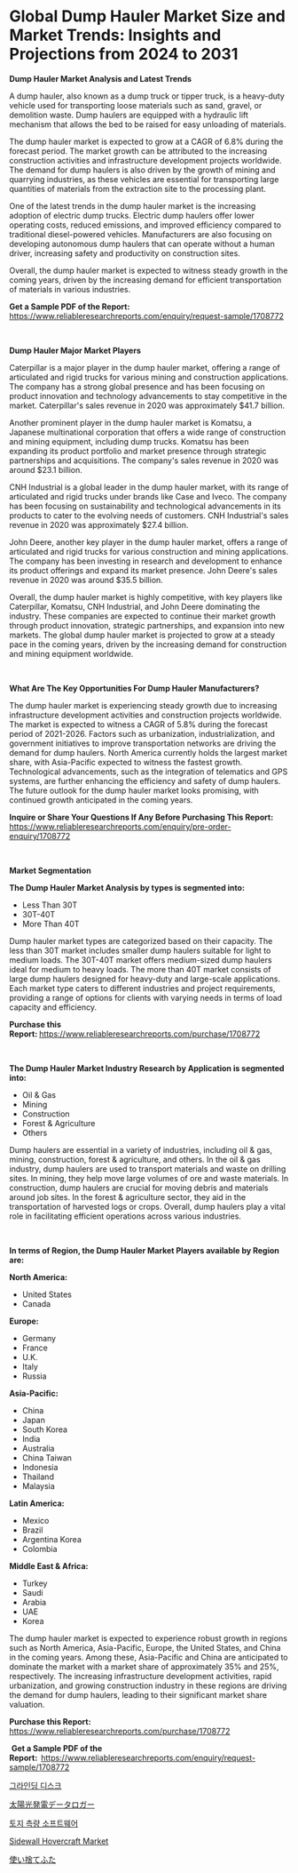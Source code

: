 <p><h1>Global Dump Hauler Market Size and Market Trends: Insights and Projections from 2024 to 2031</h1></p><p><strong>Dump Hauler Market Analysis and Latest Trends</strong></p>
<p><p>A dump hauler, also known as a dump truck or tipper truck, is a heavy-duty vehicle used for transporting loose materials such as sand, gravel, or demolition waste. Dump haulers are equipped with a hydraulic lift mechanism that allows the bed to be raised for easy unloading of materials.</p><p>The dump hauler market is expected to grow at a CAGR of 6.8% during the forecast period. The market growth can be attributed to the increasing construction activities and infrastructure development projects worldwide. The demand for dump haulers is also driven by the growth of mining and quarrying industries, as these vehicles are essential for transporting large quantities of materials from the extraction site to the processing plant.</p><p>One of the latest trends in the dump hauler market is the increasing adoption of electric dump trucks. Electric dump haulers offer lower operating costs, reduced emissions, and improved efficiency compared to traditional diesel-powered vehicles. Manufacturers are also focusing on developing autonomous dump haulers that can operate without a human driver, increasing safety and productivity on construction sites.</p><p>Overall, the dump hauler market is expected to witness steady growth in the coming years, driven by the increasing demand for efficient transportation of materials in various industries.</p></p>
<p><strong>Get a Sample PDF of the Report:&nbsp;</strong> <a href="https://www.reliableresearchreports.com/enquiry/request-sample/1708772">https://www.reliableresearchreports.com/enquiry/request-sample/1708772</a></p>
<p>&nbsp;</p>
<p><strong>Dump Hauler Major Market Players</strong></p>
<p><p>Caterpillar is a major player in the dump hauler market, offering a range of articulated and rigid trucks for various mining and construction applications. The company has a strong global presence and has been focusing on product innovation and technology advancements to stay competitive in the market. Caterpillar's sales revenue in 2020 was approximately $41.7 billion.</p><p>Another prominent player in the dump hauler market is Komatsu, a Japanese multinational corporation that offers a wide range of construction and mining equipment, including dump trucks. Komatsu has been expanding its product portfolio and market presence through strategic partnerships and acquisitions. The company's sales revenue in 2020 was around $23.1 billion.</p><p>CNH Industrial is a global leader in the dump hauler market, with its range of articulated and rigid trucks under brands like Case and Iveco. The company has been focusing on sustainability and technological advancements in its products to cater to the evolving needs of customers. CNH Industrial's sales revenue in 2020 was approximately $27.4 billion.</p><p>John Deere, another key player in the dump hauler market, offers a range of articulated and rigid trucks for various construction and mining applications. The company has been investing in research and development to enhance its product offerings and expand its market presence. John Deere's sales revenue in 2020 was around $35.5 billion.</p><p>Overall, the dump hauler market is highly competitive, with key players like Caterpillar, Komatsu, CNH Industrial, and John Deere dominating the industry. These companies are expected to continue their market growth through product innovation, strategic partnerships, and expansion into new markets. The global dump hauler market is projected to grow at a steady pace in the coming years, driven by the increasing demand for construction and mining equipment worldwide.</p></p>
<p>&nbsp;</p>
<p><strong>What Are The Key Opportunities For Dump Hauler Manufacturers?</strong></p>
<p><p>The dump hauler market is experiencing steady growth due to increasing infrastructure development activities and construction projects worldwide. The market is expected to witness a CAGR of 5.8% during the forecast period of 2021-2026. Factors such as urbanization, industrialization, and government initiatives to improve transportation networks are driving the demand for dump haulers. North America currently holds the largest market share, with Asia-Pacific expected to witness the fastest growth. Technological advancements, such as the integration of telematics and GPS systems, are further enhancing the efficiency and safety of dump haulers. The future outlook for the dump hauler market looks promising, with continued growth anticipated in the coming years.</p></p>
<p><strong>Inquire or Share Your Questions If Any Before Purchasing This Report:</strong> <a href="https://www.reliableresearchreports.com/enquiry/pre-order-enquiry/1708772">https://www.reliableresearchreports.com/enquiry/pre-order-enquiry/1708772</a></p>
<p>&nbsp;</p>
<p><strong>Market Segmentation</strong></p>
<p><strong>The Dump Hauler Market Analysis by types is segmented into:</strong></p>
<p><ul><li>Less Than 30T</li><li>30T-40T</li><li>More Than 40T</li></ul></p>
<p><p>Dump hauler market types are categorized based on their capacity. The less than 30T market includes smaller dump haulers suitable for light to medium loads. The 30T-40T market offers medium-sized dump haulers ideal for medium to heavy loads. The more than 40T market consists of large dump haulers designed for heavy-duty and large-scale applications. Each market type caters to different industries and project requirements, providing a range of options for clients with varying needs in terms of load capacity and efficiency.</p></p>
<p><strong>Purchase this Report:&nbsp;</strong><a href="https://www.reliableresearchreports.com/purchase/1708772">https://www.reliableresearchreports.com/purchase/1708772</a></p>
<p>&nbsp;</p>
<p><strong>The Dump Hauler Market Industry Research by Application is segmented into:</strong></p>
<p><ul><li>Oil & Gas</li><li>Mining</li><li>Construction</li><li>Forest & Agriculture</li><li>Others</li></ul></p>
<p><p>Dump haulers are essential in a variety of industries, including oil & gas, mining, construction, forest & agriculture, and others. In the oil & gas industry, dump haulers are used to transport materials and waste on drilling sites. In mining, they help move large volumes of ore and waste materials. In construction, dump haulers are crucial for moving debris and materials around job sites. In the forest & agriculture sector, they aid in the transportation of harvested logs or crops. Overall, dump haulers play a vital role in facilitating efficient operations across various industries.</p></p>
<p>&nbsp;</p>
<p><strong>In terms of Region, the Dump Hauler Market Players available by Region are:</strong></p>
<p>
    <p> <strong> North America: </strong>
        <ul>
            <li>United States</li>
            <li>Canada</li>
        </ul>
        </p> 
    <p> <strong> Europe: </strong>
        <ul>
            <li>Germany</li>
            <li>France</li>
            <li>U.K.</li>
            <li>Italy</li>
            <li>Russia</li>
        </ul>
        </p> 
    <p> <strong> Asia-Pacific: </strong>
        <ul>
            <li>China</li>
            <li>Japan</li>
            <li>South Korea</li>
            <li>India</li>
            <li>Australia</li>
            <li>China Taiwan</li>
            <li>Indonesia</li>
            <li>Thailand</li>
            <li>Malaysia</li>
        </ul>
        </p> 
    <p> <strong> Latin America: </strong>
        <ul>
            <li>Mexico</li>
            <li>Brazil</li>
            <li>Argentina Korea</li>
            <li>Colombia</li>
        </ul>
        </p> 
    <p> <strong> Middle East & Africa: </strong>
        <ul>
            <li>Turkey</li>
            <li>Saudi</li>
            <li>Arabia</li>
            <li>UAE</li>
            <li>Korea</li>
        </ul>
    </p>
    </p>
<p><p>The dump hauler market is expected to experience robust growth in regions such as North America, Asia-Pacific, Europe, the United States, and China in the coming years. Among these, Asia-Pacific and China are anticipated to dominate the market with a market share of approximately 35% and 25%, respectively. The increasing infrastructure development activities, rapid urbanization, and growing construction industry in these regions are driving the demand for dump haulers, leading to their significant market share valuation.</p></p>
<p><strong>Purchase this Report: </strong><a href="https://www.reliableresearchreports.com/purchase/1708772">https://www.reliableresearchreports.com/purchase/1708772</a></p>
<p>&nbsp;<strong>Get a Sample PDF of the Report:&nbsp;&nbsp;</strong><a href="https://www.reliableresearchreports.com/enquiry/request-sample/1708772">https://www.reliableresearchreports.com/enquiry/request-sample/1708772</a></p>
<p><strong></strong></p>
<p><p><a href="https://medium.com/@yss452611770/%EA%B7%B8%EB%9D%BC%EC%9D%B8%EB%94%A9-%EB%94%94%EC%8A%A4%ED%81%AC-%EC%8B%9C%EC%9E%A5-%EC%A0%90%EC%9C%A0%EC%9C%A8-%EB%B0%9C%EC%A0%84%EA%B3%BC-%EC%8B%9C%EC%9E%A5-%EC%84%B1%EC%9E%A5-%ED%8A%B8%EB%A0%8C%EB%93%9C-2024-2031-d84f0acfdacd">그라인딩 디스크</a></p><p><a href="https://medium.com/@cheryledianeweber9eti23wjw9/%E3%82%BD%E3%83%BC%E3%83%A9%E3%83%BCpv%E3%83%87%E3%83%BC%E3%82%BF%E3%83%AD%E3%82%AC%E3%83%BC%E3%83%9E%E3%83%BC%E3%82%B1%E3%83%83%E3%83%88-%E7%AB%B6%E4%BA%89%E5%88%86%E6%9E%90-%E5%B8%82%E5%A0%B4%E5%8B%95%E5%90%91-%E3%81%8A%E3%82%88%E3%81%B32031%E5%B9%B4%E3%81%BE%E3%81%A7%E3%81%AE%E4%BA%88%E6%B8%AC-54494915728a">太陽光発電データロガー</a></p><p><a href="https://medium.com/@ar-medical/%ED%86%A0%EC%A7%80-%EC%B8%A1%EB%9F%89-%EC%86%8C%ED%94%84%ED%8A%B8%EC%9B%A8%EC%96%B4-%EC%8B%9C%EC%9E%A5-%EC%8B%9C%EC%9E%A5-%EC%A0%90%EC%9C%A0%EC%9C%A8-%EC%8B%9C%EC%9E%A5-%EB%8F%99%ED%96%A5-%EB%B0%8F-%EB%AF%B8%EB%9E%98-%EC%84%B1%EC%9E%A5-%ED%83%90%EC%83%89-2b8d7ce492e2">토지 측량 소프트웨어</a></p><p><a href="https://github.com/seekum/Market-Research-Report-List-1/blob/main/sidewall-hovercraft-market.md">Sidewall Hovercraft Market</a></p><p><a href="https://medium.com/@donnaieme/%E4%BD%BF%E3%81%84%E6%8D%A8%E3%81%A6%E3%83%95%E3%82%BF%E3%81%AE%E5%B8%82%E5%A0%B4%E5%B1%95%E6%9C%9B-%E6%A5%AD%E7%95%8C%E3%81%AE%E6%A6%82%E8%A6%81%E3%81%A8%E4%BA%88%E6%B8%AC-2024%E5%B9%B4%E3%81%8B%E3%82%892031%E5%B9%B4-ddf8bb6d397e">使い捨てふた</a></p></p>